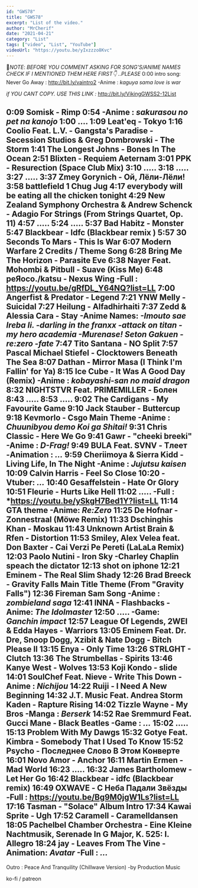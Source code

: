 ```yaml
---
id: "GWS78"
title: "GWS78"
excerpt: "List of the video."
author: "MrCherif"
date: "2021-04-21"
category: "List"
tags: ["video", "List", "YouTube"]
videoUrl: "https://youtu.be/yIxzzzo8Kvc"
---
```

📌*NOTE*:
*BEFORE YOU COMMENT ASKING FOR SONG'S/ANIME NAMES CHECK IF I MENTIONED THEM HERE FIRST👇 ..PLEASE*
0:00 intro song: Never Go Away :
http://bit.ly/vaintro2
-Anime : *kaguya sama love is war*

*if YOU CANT COPY. USE THIS LINK :*
http://bit.ly/VikingGWSS2-12List

0:09 Somisk - Rimp
0:54
-Anime : *sakurasou no pet na kanojo*
1:00 ....
1:09 Leat'eq - Tokyo
1:16 Coolio Feat. L.V. - Gangsta's Paradise 
-Secession Studios & Greg Dombrowski - The Storm 
1:41 The Longest Johns - Bones In The Ocean
2:51 Blixten - Requiem Aeternam
3:01 PPK - Resurection (Space Club Mix)
3:10 .....
3:18 .....
3:27 .....
3:37 Zmey Gorynich - Ой, Лёли-Лёли!
3:58 battlefield 1 Chug Jug
4:17 everybody will be eating all the chicken tonight
4:29 New Zealand Symphony Orchestra & Andrew Schenck - Adagio For Strings (From Strings Quartet, Op. 11)
4:57 .....
5:24 .....
5:37 Bad Habitz - Monster
5:47 Blackbear - Idfc (Blackbear remix )
5:57 30 Seconds To Mars - This Is War
6:07 Modern Warfare 2 Credits / Theme Song
6:28 Bring Me The Horizon - Parasite Eve
6:38 Nayer Feat. Mohombi & Pitbull - Suave (Kiss Me)
6:48 peЯoco./katsu - Nexus Wing
-Full : https://youtu.be/gRfDL_Y64NQ?list=LL
7:00 Angerfist & Predator - Legend
7:21 YNW Melly - Suicidal
7:27 Heilung - Alfadhirhaiti
7:37 Zedd & Alessia Cara - Stay
-Anime Names: *-Imouto sae Ireba Ii.
-darling in the franxx
-attack on titan
-my hero academia
-Murenase! Seton Gakuen
-re:zero
-fate*
7:47 Tito Santana - NO Split
7:57 Pascal Michael Stiefel - Clocktowers Beneath The Sea
8:07 Dathan - Mirror Masa (I Think I'm Fallin' for Ya)
8:15 Ice Cube - It Was A Good Day (Remix)
-Anime : *kobayashi-san no maid dragon*
8:32 NIGHTSTVR Feat. PRIMEMILLER - Болен
8:43 .....
8:53 .....
9:02 The Cardigans - My Favourite Game
9:10 Jack Stauber - Buttercup
9:18 Kevmorlo - Csgo Main Theme
-Anime : *Chuunibyou demo Koi ga Shitai!*
9:31 Chris Classic - Here We Go
9:41 Gawr - "cheeki breeki" 
-Anime : *D-Frag!*
9:49 BULA Feat. SVNV - Тлеет
-Animation : *...*
9:59 Cheriimoya & Sierra Kidd - Living Life, In The Night
-Anime : *Jujutsu kaisen*
10:09 Calvin Harris - Feel So Close
10:20 
-Vtuber: *...*
10:40 Gesaffelstein - Hate Or Glory
10:51 Fleurie - Hurts Like Hell
11:02 .....
-Full : *https://youtu.be/ySkgH7Bed1Y?list=LL
11:14 GTA theme
-Anime: *Re:Zero*
11:25 De Hofnar - Zonnestraal (Möwe Remix)
11:33 Dschinghis Khan - Moskau
11:43 Unknown Artist Brain & Rfen - Distortion
11:53 Smiley, Alex Velea feat. Don Baxter - Cai Verzi Pe Pereti (LaLaLa Remix)
12:03 Paolo Nutini - Iron Sky
-Charley Chaplin speach the dictator
12:13 shot on iphone
12:21 Eminem - The Real Slim Shady
12:26 Brad Breeck - Gravity Falls Main Title Theme (From "Gravity Falls")
12:36 Fireman Sam Song
-Anime : *zombieland saga*
12:41 INNA - Flashbacks
-Anime: *The Idolmaster*
12:50 .....
-Game: *Ganchin impact*
12:57 League Of Legends, 2WEI & Edda Hayes - Warriors
13:05 Eminem Feat. Dr. Dre, Snoop Dogg, Xzibit & Nate Dogg - Bitch Please II
13:15 Enya - Only Time
13:26 STRLGHT - Clutch
13:36 The Strumbellas - Spirits
13:46 Kanye West - Wolves
13:53 Koji Kondo - slide
14:01 SoulChef Feat. Nieve - Write This Down
-Anime : *Nichijou*
14:22 Ruiji - I Need A New Beginning
14:32 J.T. Music Feat. Andrea Storm Kaden - Rapture Rising
14:02 Tizzle Wayne - My Bros
-Manga : *Berserk*
14:52 Rae Sremmurd Feat. Gucci Mane - Black Beatles
-Game : *...*
15:02 .....
15:13 Problem With My Dawgs
15:32 Gotye Feat. Kimbra - Somebody That I Used To Know
15:52 Psycho - Последнее Слово В Этом Конверте
16:01 Novo Amor - Anchor
16:11 Martin Ermen - Mad World
16:23 .....
16:32 James Bartholomew - Let Her Go
16:42 Blackbear - idfc (Blackbear remix)
16:49 OXWAVE - С Неба Падали Звёзды
-Full : https://youtu.be/Bg9M0jgW1Ls?list=LL
17:16 Tasman - "Solace" Album Intro
17:34 Kawai Sprite - Ugh
17:52 Caramell - Caramelldansen
18:05 Pachelbel Chamber Orchestra - Eine Kleine Nachtmusik, Serenade In G Major, K. 525: I. Allegro
18:24 jay - Leaves From The Vine
-Animation: *Avatar*
-Full : *...*
----
Outro : Peace And Tranquility (Chillwave Version) -by Production Music

ko-fi / patreon
